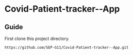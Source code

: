 # Covid-Patient-tracker--App

## Guide

First clone this project directory.

```
https://github.com/SEP-G11/Covid-Patient-tracker--App.git
```

